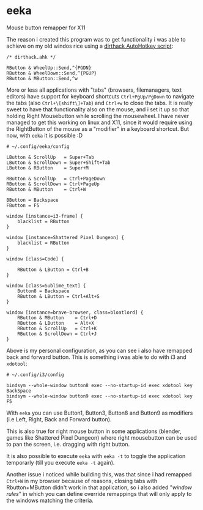 # eeka
Mouse button remapper for X11

The reason i created this program was to get functionality i was able to achieve on my old
windos rice using a [dirthack AutoHotkey script](https://gist.github.com/budRich/6044613):  

```AutoHotkey
/* dirthack.ahk */

RButton & WheelUp::Send,^{PGDN}
RButton & WheelDown::Send,^{PGUP}
RButton & MButton::Send,^w
```

More or less all applications with "tabs" (browsers, filemanagers, text editors) have support for keyboard 
shortcuts `Ctrl+PgUp/PgDown` to navigate the tabs (also `Ctrl+\[shift\]+Tab`) and `Ctrl+w` to close the tabs. It is really sweet to have that functionality also on the mouse, and i set it up so that holding Right Mousebutton while scrolling the mousewheel. I have never managed to get this working on linux and X11, since it would require using the RightButton of the mouse as a "modifier" in a keyboard shortcut. But now, with `eeka` it is possible :D

```
# ~/.config/eeka/config

LButton & ScrollUp   = Super+Tab
LButton & ScrollDown = Super+Shift+Tab
LButton & RButton    = Super+M

RButton & ScrollUp   = Ctrl+PageDown
RButton & ScrollDown = Ctrl+PageUp
RButton & MButton    = Ctrl+W

BButton = Backspace
FButton = F5

window [instance=i3-frame] {
    blacklist = RButton
}

window [instance=Shattered Pixel Dungeon] {
    blacklist = RButton
}

window [class=Code] {
    
    RButton & LButton = Ctrl+B
}

window [class=Sublime_text] {
    Button8 = Backspace
    RButton & LButton = Ctrl+Alt+S
}

window [instance=brave-browser, class=bloatlord] {
    RButton & MButton    = Ctrl+D
    RButton & LButton    = Alt+X
    RButton & ScrollUp   = Ctrl+K
    RButton & ScrollDown = Ctrl+J
}
```

Above is my personal configuration, as you can see i also have remapped back and forward button. This is something i was able to do with i3 and `xdotool`:

```
# ~/.config/i3/config

bindsym --whole-window button8 exec --no-startup-id exec xdotool key BackSpace
bindsym --whole-window button9 exec --no-startup-id exec xdotool key F5
```

With `eeka` you can use Button1, Button3, Button8 and Button9 as modifiers (i.e Left, Right, Back and Forward button). 

This is also true for right mouse button in some applications (blender, games like Shattered Pixel Dungeon) where right mousebutton can be used to pan the screen, i.e. dragging with right button.

It is also possible to execute `eeka` with `eeka -t` to toggle the application temporarly (till you execute `eeka -t` again).

Another issue i noticed while building this, was that since i had remapped `Ctrl+W` in my browser because of reasons, closing tabs with Rbutton+MButton didn't work in that application, so i also added "*window rules*" in which you can define override remappings that will only apply to the windows matching the criteria. 

